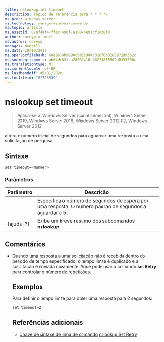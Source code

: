 ```yaml
---
title: nslookup set timeout
description: Tópico de referência para * * * *-
ms.prod: windows-server
ms.technology: manage-windows-commands
ms.topic: article
ms.assetid: 07afdaf4-ffec-496f-a188-4e91cf1a28f8
author: coreyp-at-msft
ms.author: coreyp
manager: dongill
ms.date: 10/16/2017
ms.openlocfilehash: 68e9630b9690c9b6c9d4c316f8b328897289362c
ms.sourcegitcommit: ab64dc83fca28039416c26226815502d0193500c
ms.translationtype: MT
ms.contentlocale: pt-BR
ms.lasthandoff: 05/01/2020
ms.locfileid: "82723539"
---
```

# <a name="nslookup-set-timeout"></a>nslookup set timeout

> Aplica-se a: Windows Server (canal semestral), Windows Server 2019, Windows Server 2016, Windows Server 2012 R2, Windows Server 2012

altera o número inicial de segundos para aguardar uma resposta a uma solicitação de pesquisa.
## <a name="syntax"></a>Sintaxe
```
set timeout=<Number>
```
### <a name="parameters"></a>Parâmetros

|    Parâmetro    |                                           Descrição                                            |
|-----------------|--------------------------------------------------------------------------------------------------|
|    <Number>     | Especifica o número de segundos de espera por uma resposta. O número padrão de segundos a aguardar é 5. |
| {ajuda &#124;?} |                      Exibe um breve resumo dos subcomandos **nslookup** .                       |

## <a name="remarks"></a>Comentários
- Quando uma resposta a uma solicitação não é recebida dentro do período de tempo especificado, o tempo limite é duplicado e a solicitação é enviada novamente. Você pode usar o comando **set Retry** para controlar o número de repetições.
  ## <a name="examples"></a>Exemplos
  Para definir o tempo limite para obter uma resposta para 2 segundos:
  ```
  set timeout=2
  ```
  ## <a name="additional-references"></a>Referências adicionais
  - [Chave de sintaxe de linha de comando](command-line-syntax-key.md)
  [nslookup Set Retry](nslookup-set-retry.md)
